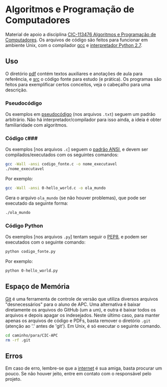 Algoritmos e Programação de Computadores
========================================

Material de apoio a disciplina [CIC-113476 Algoritmos e Programação de Computadores](http://aprender.ead.unb.br/course/view.php?id=2482). Os arquivos de código são feitos para funcionar em ambiente Unix, com o compilador [gcc](http://gcc.gnu.org/) e [interpretador Python 2.7](http://wiki.python.org.br/InicieSe).

Uso
---

O diretório [pdf](pdf) contém textos auxiliares e anotações de aula para referência, e [src](src) o código fonte para estudo (e prática). Os programas são feitos para exemplificar certos conceitos, veja o cabeçalho para uma descrição.


### Pseudocódigo ###

Os exemplos em [pseudocódigo](https://pt.wikipedia.org/wiki/Pseudoc%C3%B3digo) (nos arquivos ```.txt```) seguem um padrão arbitrário. Não há interpretador/compilador para isso ainda, a ideia é obter familiaridade com algoritmos.

### Código ```C```###

Os exemplos [nos arquivos ```.c```] seguem o [padrão ANSI](http://pt.wikipedia.org/wiki/Biblioteca_padr%C3%A3o_do_C#Padr.C3.A3o_ANSI), e devem ser compilados/executados com os seguintes comandos:

```bash
gcc -Wall -ansi codigo_fonte.c -o nome_executavel
./nome_executavel
```

Por exemplo:

```bash
gcc -Wall -ansi 0-hello_world.c -o ola_mundo
```

Gera o arquivo ```ola_mundo``` (se não houver problemas), que pode ser executado da seguinte forma:

```bash
./ola_mundo
```

### Código Python ###

Os exemplos [nos arquivos ```.py```] tentam seguir o [PEP8](http://wiki.python.org.br/GuiaDeEstilo), e podem ser executados com o seguinte comando:

```bash
python codigo_fonte.py
```

Por exemplo:

```bash
python 0-hello_world.py
```

Espaço de Memória
-----------------

[Git](http://git-scm.com/book/pt-br/v1) é uma ferramenta de controle de versão que utiliza diversos arquivos "desnecessários" para o aluno de APC. Uma alternativa é baixar diretamente os arquivos do GitHub (um a um), e outra é baixar todos os arquivos e depois apagar os indesejados. Neste último caso, para manter apenas os arquivos de código e PDFs, basta remover o diretório ```.git``` (atenção ao '.' antes de 'git'). Em Unix, é só executar o seguinte comando.

```bash
cd caminho/para/CIC-APC
rm -rf .git
```

Erros
-----

Em caso de erro, lembre-se que a [internet](http://www.google.com.br) é sua amiga, basta procurar um pouco. Se não houver jeito, entre em contato com o responsável pelo projeto.
